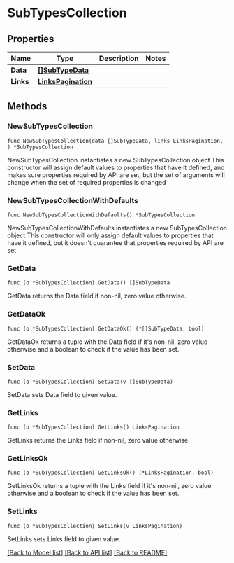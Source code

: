 # SubTypesCollection

## Properties

Name | Type | Description | Notes
------------ | ------------- | ------------- | -------------
**Data** | [**[]SubTypeData**](SubTypeData.md) |  | 
**Links** | [**LinksPagination**](LinksPagination.md) |  | 

## Methods

### NewSubTypesCollection

`func NewSubTypesCollection(data []SubTypeData, links LinksPagination, ) *SubTypesCollection`

NewSubTypesCollection instantiates a new SubTypesCollection object
This constructor will assign default values to properties that have it defined,
and makes sure properties required by API are set, but the set of arguments
will change when the set of required properties is changed

### NewSubTypesCollectionWithDefaults

`func NewSubTypesCollectionWithDefaults() *SubTypesCollection`

NewSubTypesCollectionWithDefaults instantiates a new SubTypesCollection object
This constructor will only assign default values to properties that have it defined,
but it doesn't guarantee that properties required by API are set

### GetData

`func (o *SubTypesCollection) GetData() []SubTypeData`

GetData returns the Data field if non-nil, zero value otherwise.

### GetDataOk

`func (o *SubTypesCollection) GetDataOk() (*[]SubTypeData, bool)`

GetDataOk returns a tuple with the Data field if it's non-nil, zero value otherwise
and a boolean to check if the value has been set.

### SetData

`func (o *SubTypesCollection) SetData(v []SubTypeData)`

SetData sets Data field to given value.


### GetLinks

`func (o *SubTypesCollection) GetLinks() LinksPagination`

GetLinks returns the Links field if non-nil, zero value otherwise.

### GetLinksOk

`func (o *SubTypesCollection) GetLinksOk() (*LinksPagination, bool)`

GetLinksOk returns a tuple with the Links field if it's non-nil, zero value otherwise
and a boolean to check if the value has been set.

### SetLinks

`func (o *SubTypesCollection) SetLinks(v LinksPagination)`

SetLinks sets Links field to given value.



[[Back to Model list]](../README.md#documentation-for-models) [[Back to API list]](../README.md#documentation-for-api-endpoints) [[Back to README]](../README.md)


